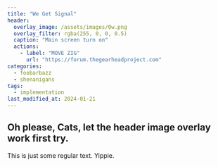 ```yaml
---
title: "We Get Signal"
header:
  overlay_image: /assets/images/0w.png
  overlay_filter: rgba(255, 0, 0, 0.5)
  caption: "Main screen turn on"
  actions:
    - label: "MOVE ZIG"
      url: "https://forum.thegearheadproject.com"
categories:
  - foobarbazz
  - shenanigans
tags:
  - implementation
last_modified_at: 2024-01-21
---
```


## Oh please, Cats, let the header image overlay work first try.

This is just some regular text. Yippie. 
